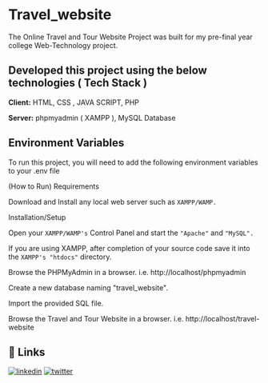 # Travel_website

The Online Travel and Tour Website Project was built for my pre-final year college Web-Technology project. 




## Developed this project using the below technologies ( Tech Stack )

**Client:** HTML, CSS , JAVA SCRIPT, PHP

**Server:** phpmyadmin ( XAMPP ), MySQL Database

## Environment Variables

To run this project, you will need to add the following environment variables to your .env file

(How to Run) Requirements

Download and Install any local web server such as `XAMPP/WAMP.`

Installation/Setup

Open your `XAMPP/WAMP's` Control Panel and start the `"Apache"` and `"MySQL".`

If you are using XAMPP, after completion of your source code save it into the `XAMPP's "htdocs"` directory. 

Browse the PHPMyAdmin in a browser. i.e. http://localhost/phpmyadmin

Create a new database naming "travel_website".

Import the provided SQL file.

Browse the Travel and Tour Website in a browser. i.e. http://localhost/travel-website

## 🔗 Links

[![linkedin](https://img.shields.io/badge/linkedin-0A66C2?style=for-the-badge&logo=linkedin&logoColor=white)](https://www.linkedin.com/shaman-c-4a4111215/)
[![twitter](https://img.shields.io/badge/twitter-1DA1F2?style=for-the-badge&logo=twitter&logoColor=white)](https://twitter.com/ShamanChandini)

